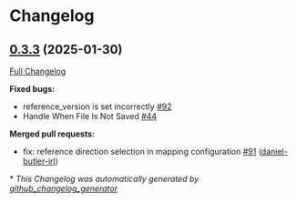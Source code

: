 # Changelog

## [0.3.3](https://github.com/daniel-butler-irl/VS_Code_Catalog_Json_Editor/tree/0.3.3) (2025-01-30)

[Full Changelog](https://github.com/daniel-butler-irl/VS_Code_Catalog_Json_Editor/compare/0.3.2...0.3.3)

**Fixed bugs:**

- reference\_version is set incorrectly [\#92](https://github.com/daniel-butler-irl/VS_Code_Catalog_Json_Editor/issues/92)
- Handle When File Is Not Saved [\#44](https://github.com/daniel-butler-irl/VS_Code_Catalog_Json_Editor/issues/44)

**Merged pull requests:**

- fix: reference direction selection in mapping configuration [\#91](https://github.com/daniel-butler-irl/VS_Code_Catalog_Json_Editor/pull/91) ([daniel-butler-irl](https://github.com/daniel-butler-irl))



\* *This Changelog was automatically generated by [github_changelog_generator](https://github.com/github-changelog-generator/github-changelog-generator)*
